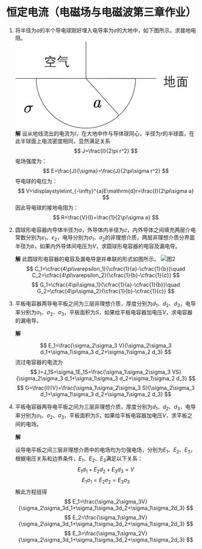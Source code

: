 # 恒定电流（电磁场与电磁波第三章作业）

1. 将半径为$a$的半个导电球刚好埋入电导率为$\sigma$的大地中，如下图所示。求接地电阻。
   ![tu](https://raw.githubusercontent.com/SpongeBob-hmbb/pic-in-markdown/main/zjooc03-1.png)
   **解**
   设从地线流出的电流为$I$，在大地中作与导体球同心，半径为$r$的半球面，在此半球面上电流密度相同，显然满足关系
   $$
   J=\frac{I}{2\pi r^2}
   $$
   电场强度为：
   $$
   E=\frac{J}{\sigma}=\frac{J}{2\pi\sigma r^2}
   $$
   导电球的电位为：
   $$
   V=\displaystyle\int_{-\infty}^{a}E\mathrm{d}r=\frac{I}{2\pi\sigma a}
   $$
   因此导电球的接地电阻为：
   $$
   R=\frac{V}{I}=\frac{1}{2\pi\sigma a}
   $$
2. 圆球形电容器内导体半径为$a$，外导体内半径为$c$，内外导体之间填充两层介电常数分别为$\varepsilon_1$、$\varepsilon_2$，电导分别为$\sigma_1$、$\sigma_2$的非理想介质，两层非理想介质分界面半径为$b$，如果内外导体间电压为$V$，求圆球形电容器的电容及漏电导。

   **解**
   此圆球形电容器的电容及漏电导是并串联的形式如图所示。
   ![图2]([pic/zjooc03-2.png](https://raw.githubusercontent.com/SpongeBob-hmbb/pic-in-markdown/main/zjooc03-2.png))
   $$
   C_1=\cfrac{4\pi\varepsilon_1}{\cfrac{1}{a}-\cfrac{1}{b}}\quad C_2=\cfrac{4\pi\varepsilon_2}{\cfrac{1}{b}-\cfrac{1}{c}}
   $$
   $$
   G_1=\cfrac{4\pi\sigma_1}{\cfrac{1}{a}-\cfrac{1}{b}}\quad G_2=\cfrac{4\pi\sigma_2}{\cfrac{1}{b}-\cfrac{1}{c}}
   $$

3. 平板电容器两导电平板之间为三层非理想介质，厚度分别为$d_1$、$d_2$、$d_3$，电导率分别为$\sigma_1$、$\sigma_2$、$\sigma_3$，平板面积为$S$，如果给平板电容器加电压$V$，求电容器的漏电导。

   **解**

   $$
   E_1=\frac{\sigma_2\sigma_3 V}{\sigma_2\sigma_3 d_1+\sigma_1\sigma_3 d_2+\sigma_1\sigma_2 d_3}
   $$
   流过电容器的电流为
   $$
   I=J_1S=\sigma_1E_1S=\frac{\sigma_1\sigma_2\sigma_3 VS}{\sigma_2\sigma_3 d_1+\sigma_1\sigma_3 d_2+\sigma_1\sigma_2 d_3}
   $$
   $$
   G=\frac{I}{V}=\frac{\sigma_1\sigma_2\sigma_3 S}{\sigma_2\sigma_3 d_1+\sigma_1\sigma_3 d_2+\sigma_1\sigma_2 d_3}
   $$
4. 平板电容器两导电平板之间为三层非理想介质，厚度分别为$d_1$、$d_2$、$d_3$，电导率分别为$\sigma_1$、$\sigma_2$、$\sigma_3$，平板面积为$S$，如果给平板电容器加电压$V$，求平板之间的电场。

   **解**

   设导电平板之间三层非理想介质中的电场均为匀强电场，分别为$E_1$、$E_2$、$E_3$，​​​​根据电压关系和边界条件，$E_1$、$E_2$、$E_3$满足以下关系：
   $$
   E_1d_1+E_2d_2+E_3d_3=V
   $$
   $$
   E_1\sigma_1=E_2\sigma_2=E_3\sigma_3
   $$
   解此方程组得
   $$
   E_1=\frac{\sigma_2\sigma_3V}{\sigma_2\sigma_3d_1+\sigma_1\sigma_3d_2+\sigma_1\sigma_2d_3}
   $$
   $$
   E_2=\frac{\sigma_1\sigma_3V}{\sigma_2\sigma_3d_1+\sigma_1\sigma_3d_2+\sigma_1\sigma_2d_3}
   $$
   $$
   E_3=\frac{\sigma_1\sigma_2V}{\sigma_2\sigma_3d_1+\sigma_1\sigma_3d_2+\sigma_1\sigma_2d_3}
   $$

